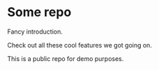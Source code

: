 # Some repo

Fancy introduction.

Check out all these cool features we got going on.

This is a public repo for demo purposes.
